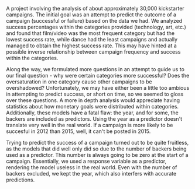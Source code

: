 A project involving the analysis of about approximately 30,000 kickstarter campaigns. The initial goal was an attempt to predict the outcome of a campaign (successful or failure) based on the data we had. We analyzed success percentages within the categories provided (technology, art, etc.) and found that film/video was the most frequent category but had the lowest success rate, while dance had the least campaigns and actually managed to obtain the highest success rate. This may have hinted at a possible inverse relationship between campaign frequency and success within the categories.

Along the way, we formulated more questions in an attempt to guide us to our final question - why were certain categories more successful? Does the oversaturation in one category cause other campaigns to be overshadowed? Unfortunately, we may have either been a little too ambious in attempting to predict success, or short on time, so we seemed to gloss over these questions. A more in depth analysis would appreciate having statistics about how monetary goals were distributed within categories. Additionally, these models have a fatal flaw: the year, and for some, the backers are included as predictors. Using the year as a predictor doesn't translate very well in the real world. If a campaign is more likely to be succesful in 2012 than 2015, well, it can't be posted in 2015.

Trying to predict the success of a campaign turned out to be quite fruitless, as the models that did well only did so due to the number of backers being used as a predictor. This number is always going to be zero at the start of a campaign. Essentially, we used a response variable as a predictor, rendering the model useless in the real world. Even with the number of backers excluded, we kept the year, which also interfers with accurate predictions.
